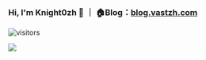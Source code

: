 ### Hi, I'm Knight0zh 👋 ｜ 🏠Blog：[blog.vastzh.com](https://vastzh.com/)
![visitors](https://visitor-badge.laobi.icu/badge?page_id=knight0zh)

<img src="https://github-readme-stats.vercel.app/api?username=knight0zh&show_icons=true&icon_color=805AD5&text_color=718096&bg_color=ffffff" />
